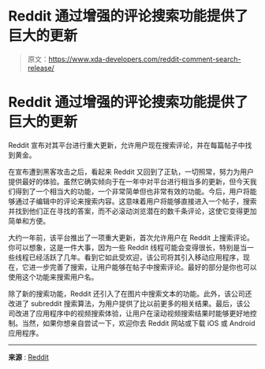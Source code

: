 # Reddit 通过增强的评论搜索功能提供了巨大的更新

> 原文：<https://www.xda-developers.com/reddit-comment-search-release/>

# Reddit 通过增强的评论搜索功能提供了巨大的更新

Reddit 宣布对其平台进行重大更新，允许用户现在搜索评论，并在每篇帖子中找到黄金。

在宣布遭到黑客攻击之后，看起来 Reddit 又回到了正轨，一切照常，努力为用户提供最好的体验。虽然它确实倾向于在一年中对平台进行相当多的更新，但今天我们得到了一个相当大的功能，一个非常简单但也非常有效的功能。今后，用户将能够通过子编辑中的评论来搜索内容。这意味着用户将能够直接进入一个帖子，搜索并找到他们正在寻找的答案，而不必滚动浏览潜在的数千条评论，这使它变得更加简单和方便。

大约一年前，该平台推出了一项重大更新，首次允许用户在 Reddit 上搜索评论。你可以想象，这是一件大事，因为一些 Reddit 线程可能会变得很长，特别是当一些线程已经活跃了几年。看到它如此受欢迎，该公司将其引入移动应用程序，现在，它进一步完善了搜索，让用户能够在帖子中搜索评论。最好的部分是你也可以使用这个功能来搜索用户名。

除了新的搜索功能，Reddit 还引入了在图片中搜索文本的功能。此外，该公司还改进了 subreddit 搜索算法，为用户提供了比以前更多的相关结果。最后，该公司改进了应用程序中的视频搜索体验，让用户在滚动视频搜索结果时能够更好地控制。当然，如果你想亲自尝试一下，欢迎你去 Reddit 网站或下载 iOS 或 Android 应用程序。

* * *

**来源** : [Reddit](https://www.reddit.com/r/reddit/comments/11dgwzy/whats_up_with_reddit_search_episode_viii_the_last/)